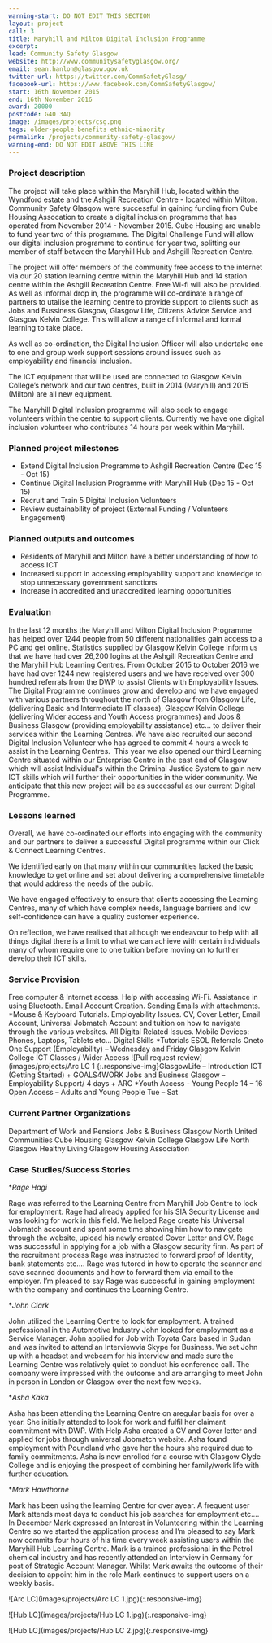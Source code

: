 ```yaml
---
warning-start: DO NOT EDIT THIS SECTION
layout: project
call: 3
title: Maryhill and Milton Digital Inclusion Programme
excerpt:
lead: Community Safety Glasgow
website: http://www.communitysafetyglasgow.org/
email: sean.hanlon@glasgow.gov.uk
twitter-url: https://twitter.com/CommSafetyGlasg/
facebook-url: https://www.facebook.com/CommSafetyGlasgow/
start: 16th November 2015
end: 16th November 2016
award: 20000
postcode: G40 3AQ
image: /images/projects/csg.png
tags: older-people benefits ethnic-minority
permalink: /projects/community-safety-glasgow/
warning-end: DO NOT EDIT ABOVE THIS LINE
---
```


### Project description

The project will take place within the Maryhill Hub, located within the Wyndford estate and the Ashgill Recreation Centre - located within Milton. Community Safety Glasgow were successful in gaining funding from Cube Housing Assocation to create a digital inclusion programme that has operated from November 2014 - November 2015. Cube Housing are unable to fund year two of this programme. The Digital Challenge Fund will allow our digital inclusion programme to continue for year two, splitting our member of staff between the Maryhill Hub and Ashgill Recreation Centre.

The project will offer members of the community free access to the internet via our 20 station learning centre within the Maryhill Hub and 14 station centre within the Ashgill Recreation Centre. Free Wi-fi will also be provided. As well as informal drop in, the programme will co-ordinate a range of partners to utalise the learning centre to provide support to clients such as Jobs and Bussiness Glasgow, Glasgow Life, Citizens Advice Service and Glasgow Kelvin College. This will allow a range of informal and formal learning to take place.

As well as co-ordination, the Digital Inclusion Officer will also undertake one to one and group work support sessions around issues such as employability and financial inclusion.

The ICT equipment that will be used are connected to Glasgow Kelvin College’s network and our two centres, built in 2014 (Maryhill) and 2015 (Milton) are all new equipment.

The Maryhill Digital Inclusion programme will also seek to engage volunteers within the centre to support clients. Currently we have one digital inclusion volunteer who contributes 14 hours per week within Maryhill.

### Planned project milestones

* Extend Digital Inclusion Programme to Ashgill Recreation Centre (Dec 15 - Oct 15)
* Continue Digital Inclusion Programme with Maryhill Hub (Dec 15 - Oct 15)
* Recruit and Train 5 Digital Inclusion Volunteers
* Review sustainability of project (External Funding / Volunteers Engagement)


### Planned outputs and outcomes

* Residents of Maryhill and Milton have a better understanding of how to access ICT
* Increased support in accessing employability support and knowledge to stop unnecessary government sanctions
* Increase in accredited and unaccredited learning opportunities


### Evaluation

In the last 12 months the Maryhill and Milton Digital Inclusion
Programme has helped over 1244 people from 50 different nationalities gain
access to a PC and get online. Statistics supplied by Glasgow Kelvin College
inform us that we have had over 26,200 logins at the Ashgill Recreation Centre
and the Maryhill Hub Learning Centres. From October 2015 to October 2016 we have
had over 1244 new registered users and we have received over 300 hundred referrals
from the DWP to assist Clients with Employability Issues. The Digital Programme
continues grow and develop and we have engaged with various partners throughout
the north of Glasgow from Glasgow Life, (delivering Basic and Intermediate IT
classes), Glasgow Kelvin College (delivering Wider access and Youth Access
programmes) and Jobs & Business Glasgow (providing employability
assistance) etc… to deliver their services within the Learning Centres. We have
also recruited our second Digital Inclusion Volunteer who has agreed to commit
4 hours a week to assist in the Learning Centres.  This year we also opened our third Learning
Centre situated within our Enterprise Centre in the east end of Glasgow which
will assist Individual's within the Criminal Justice System to gain new ICT
skills which will further their opportunities in the wider community. We anticipate
that this new project will be as successful as our current Digital Programme.

### Lessons learned


Overall, we have co-ordinated our efforts into engaging
with the community and our partners to deliver a successful Digital programme
within our Click & Connect Learning Centres.

We identified early on that many within our communities
lacked the basic knowledge to get online and set about delivering a
comprehensive timetable that would address the needs of the public.

We have engaged effectively to ensure that clients
accessing the Learning Centres, many of which have complex needs, language
barriers and low self-confidence can have a quality customer experience.

On reflection, we have realised that although we endeavour
to help with all things digital there is a limit to what we can achieve with
certain individuals many of whom require one to one tuition before moving on to
further develop their ICT skills.

### Service Provision

Free computer & Internet access.
Help with accessing Wi-Fi.
Assistance in using Bluetooth.
Email Account Creation.
Sending Emails with attachments.
*Mouse & Keyboard Tutorials.
Employability Issues. CV, Cover Letter, Email Account, Universal
Jobmatch Account and tuition on how to navigate through the various websites.
All Digital Related Issues. Mobile Devices: Phones, Laptops, Tablets etc…
Digital Skills
*Tutorials
ESOL
Referrals
Oneto One Support (Employability) – Wednesday and Friday
Glasgow Kelvin College ICT Classes / Wider Access
![Pull request review](images/projects/Arc LC 1 {:.responsive-img}GlasgowLife – Introduction ICT (Getting Started) + GOALS4WORK
Jobs and Business Glasgow – Employability Support/ 4 days + ARC
*Youth Access - Young People 14 – 16 
Open Access – Adults and Young People Tue – Sat

### Current Partner Organizations

Department of Work and Pensions
Jobs & Business Glasgow
North United Communities
Cube Housing
Glasgow Kelvin College
Glasgow Life
North Glasgow Healthy Living
Glasgow Housing Association

### Case Studies/Success Stories

**Rage Hagi*

Rage was referred to the Learning Centre from
Maryhill Job Centre to look for employment. Rage had already applied for his
SIA Security License and was looking for work in this field. We helped Rage
create his Universal Jobmatch account and spent some time showing him how to
navigate through the website, upload his newly created Cover Letter and CV.
Rage was successful in applying for a job with a Glasgow security firm. As part
of the recruitment process Rage was instructed to forward proof of Identity,
bank statements etc…. Rage was tutored in how to operate the scanner and save
scanned documents and how to forward them via email to the employer. I’m
pleased to say Rage was successful in gaining employment with the company and
continues the Learning Centre. 

**John Clark*

John utilized the Learning Centre to look for employment.
A trained professional in the Automotive Industry John looked for employment as a Service Manager.
John applied for Job with Toyota Cars based in Sudan and was invited to attend an Interviewvia Skype for Business.
We set John up with a headset and webcam for his interview and made sure the Learning Centre was relatively quiet to conduct his conference call. The company were impressed with the outcome and are arranging to meet John in person in London or Glasgow over the next few weeks.

**Asha Kaka*

Asha has been attending the Learning Centre on aregular basis for over a year.
She initially attended to look for work and fulfil her claimant commitment with DWP.
With Help Asha created a CV and Cover letter and applied for jobs through universal Jobmatch website.
Asha found employment with Poundland who gave her the hours she required due to family commitments.
Asha is now enrolled for a course with Glasgow Clyde College and is enjoying the prospect of combining her family/work life with further education.  

**Mark Hawthorne*

Mark has been using the learning Centre for over ayear. A frequent user Mark attends most days to conduct his job searches for employment etc….
In December Mark expressed an Interest in Volunteering within the Learning Centre so we started the application process and I’m pleased to say Mark now commits four hours of his time every week assisting users within the Maryhill Hub Learning Centre. 
Mark is a trained professional in the Petrol chemical industry and has recently attended an Interview in Germany for post of Strategic Account Manager.
Whilst Mark awaits the outcome of their decision to appoint him in the role Mark continues to support users on a weekly basis.

![Arc LC](images/projects/Arc LC 1.jpg){:.responsive-img}

![Hub LC](images/projects/Hub LC 1.jpg){:.responsive-img}

![Hub LC](images/projects/Hub LC 2.jpg){:.responsive-img}
